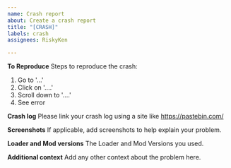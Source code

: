 ```yaml
---
name: Crash report
about: Create a crash report
title: "[CRASH]"
labels: crash
assignees: RiskyKen

---
```


**To Reproduce**
Steps to reproduce the crash:
1. Go to '...'
2. Click on '....'
3. Scroll down to '....'
4. See error

**Crash log**
Please link your crash log using a site like https://pastebin.com/

**Screenshots**
If applicable, add screenshots to help explain your problem.

**Loader and Mod versions**
The Loader and Mod Versions you used.

**Additional context**
Add any other context about the problem here.
